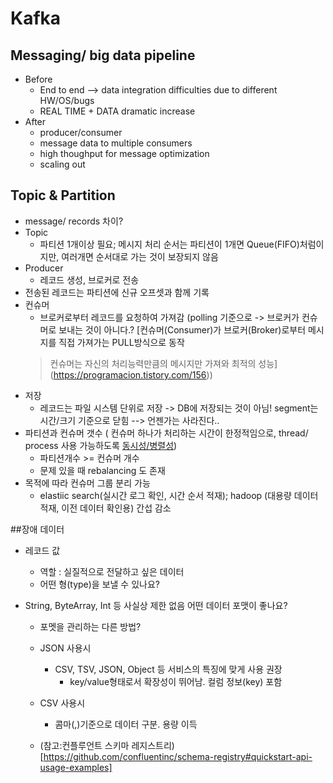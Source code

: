 # Kafka

## Messaging/ big data pipeline
* Before
  * End to end --> data integration difficulties due to different HW/OS/bugs
  * REAL TIME + DATA dramatic increase
* After
  * producer/consumer
  * message data to multiple consumers
  * high thoughput for message optimization
  * scaling out
  
## Topic & Partition
  * message/ records 차이?
  * Topic
    * 파티션 1개이상 필요; 메시지 처리 순서는 파티션이 1개면 Queue(FIFO)처럼이지만, 여러개면 순서대로 가는 것이 보장되지 않음
  * Producer
    * 레코드 생성, 브로커로 전송
  * 전송된 레코드는 파티션에 신규 오프셋과 함께 기록
  * 컨슈머
    * 브로커로부터 레코드를 요청하여 가져감 (polling 기준으로 -> 브로커가 컨슈머로 보내는 것이 아니다.? [컨슈머(Consumer)가 브로커(Broker)로부터 메시지를 직접 가져가는 PULL방식으로 동작 
    > 컨슈머는 자신의 처리능력만큼의 메시지만 가져와 최적의 성능]
    (https://programacion.tistory.com/156))
  * 저장
    * 레코드는 파일 시스템 단위로 저장 -> DB에 저장되는 것이 아님! segment는 시간/크기 기준으로 닫힘 --> 언젠가는 사라진다..
  * 파티션과 컨슈머 갯수 ( 컨슈머 하나가 처리하는 시간이 한정적임으로, thread/ process 사용 가능하도록 [동시성/병렬성](https://atin.tistory.com/567))
    * 파티션개수 >= 컨슈머 개수
    * 문제 있을 때 rebalancing 도 존재
  * 목적에 따라 컨슈머 그룹 분리 가능
    * elastiic search(실시간 로그 확인, 시간 순서 적재); hadoop (대용량 데이터 적재, 이전 데이터 확인용) 간섭 감소
    
 ##장애 데이터
* 레코드 값
  * 역할 : 실질적으로 전달하고 싶은 데이터
  * 어떤 형(type)을 보낼 수 있나요?

* String, ByteArray, Int 등 사실상 제한 없음 어떤 데이터 포맷이 좋나요?
  * 포멧을 관리하는 다른 방법?

  * JSON 사용시 
    * CSV, TSV, JSON, Object 등 서비스의 특징에 맞게 사용 권장
       * key/value형태로서 확장성이 뛰어남. 컬럼 정보(key) 포함
  * CSV 사용시
    * 콤마(,)기준으로 데이터 구분. 용량 이득
  * (참고:컨플루언트 스키마 레지스트리) [https://github.com/confluentinc/schema-registry#quickstart-api-usage-examples]
